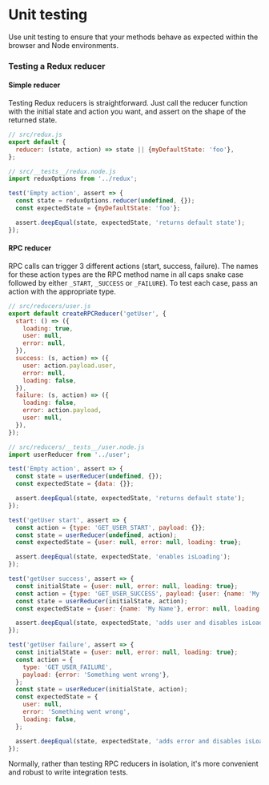 # Unit testing

Use unit testing to ensure that your methods behave as expected within the browser and Node environments.

### Testing a Redux reducer

#### Simple reducer

Testing Redux reducers is straightforward. Just call the reducer function with
the initial state and action you want, and assert on the shape of the returned
state.

```js
// src/redux.js
export default {
  reducer: (state, action) => state || {myDefaultState: 'foo'},
};

// src/__tests__/redux.node.js
import reduxOptions from '../redux';

test('Empty action', assert => {
  const state = reduxOptions.reducer(undefined, {});
  const expectedState = {myDefaultState: 'foo'};

  assert.deepEqual(state, expectedState, 'returns default state');
});
```

#### RPC reducer

RPC calls can trigger 3 different actions (start, success, failure). The names
for these action types are the RPC method name in all caps snake case followed
by either `_START`, `_SUCCESS` or `_FAILURE`). To test each case, pass an action
with the appropriate type.

```js
// src/reducers/user.js
export default createRPCReducer('getUser', {
  start: () => ({
    loading: true,
    user: null,
    error: null,
  }),
  success: (s, action) => ({
    user: action.payload.user,
    error: null,
    loading: false,
  }),
  failure: (s, action) => ({
    loading: false,
    error: action.payload,
    user: null,
  }),
});

// src/reducers/__tests__/user.node.js
import userReducer from '../user';

test('Empty action', assert => {
  const state = userReducer(undefined, {});
  const expectedState = {data: {}};

  assert.deepEqual(state, expectedState, 'returns default state');
});

test('getUser start', assert => {
  const action = {type: 'GET_USER_START', payload: {}};
  const state = userReducer(undefined, action);
  const expectedState = {user: null, error: null, loading: true};

  assert.deepEqual(state, expectedState, 'enables isLoading');
});

test('getUser success', assert => {
  const initialState = {user: null, error: null, loading: true};
  const action = {type: 'GET_USER_SUCCESS', payload: {user: {name: 'My Name'}}};
  const state = userReducer(initialState, action);
  const expectedState = {user: {name: 'My Name'}, error: null, loading: false};

  assert.deepEqual(state, expectedState, 'adds user and disables isLoading');
});

test('getUser failure', assert => {
  const initialState = {user: null, error: null, loading: true};
  const action = {
    type: 'GET_USER_FAILURE',
    payload: {error: 'Something went wrong'},
  };
  const state = userReducer(initialState, action);
  const expectedState = {
    user: null,
    error: 'Something went wrong',
    loading: false,
  };

  assert.deepEqual(state, expectedState, 'adds error and disables isLoading');
});
```

Normally, rather than testing RPC reducers in isolation, it's more convenient
and robust to write integration tests.
